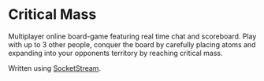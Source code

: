 # Critical Mass

Multiplayer online board-game featuring real time chat and scoreboard. Play with up to 3 other people, conquer the board by carefully placing atoms and expanding into your opponents territory by reaching critical mass.

Written using [SocketStream](https://github.com/socketstream/socketstream).
